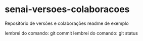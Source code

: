 # senai-versoes-colaboracoes
Repositório de versões e colaborações
readme de exemplo

lembrei do comando: git commit
lembrei do comando: git status
